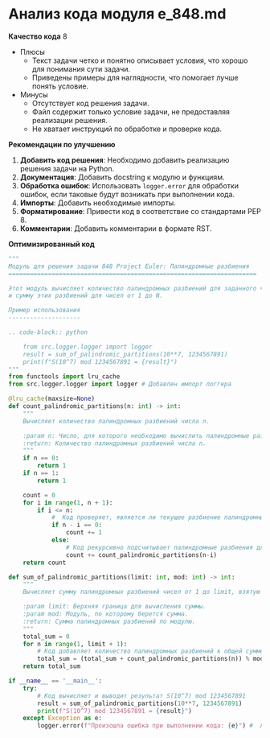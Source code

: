 # Анализ кода модуля e_848.md

**Качество кода**
8
 -  Плюсы
    -   Текст задачи четко и понятно описывает условия, что хорошо для понимания сути задачи.
    -   Приведены примеры для наглядности, что помогает лучше понять условие.
 -  Минусы
    -   Отсутствует код решения задачи.
    -   Файл содержит только условие задачи, не предоставляя реализации решения.
    -   Не хватает инструкций по обработке и проверке кода.

**Рекомендации по улучшению**

1. **Добавить код решения**: Необходимо добавить реализацию решения задачи на Python.
2. **Документация**: Добавить docstring к модулю и функциям.
3. **Обработка ошибок**:  Использовать `logger.error` для обработки ошибок, если таковые будут возникать при выполнении кода.
4. **Импорты**: Добавить необходимые импорты.
5. **Форматирование**: Привести код в соответствие со стандартами PEP 8.
6. **Комментарии**: Добавить комментарии в формате RST.

**Оптимизированный код**

```python
"""
Модуль для решения задачи 848 Project Euler: Палиндромные разбиения
=====================================================================

Этот модуль вычисляет количество палиндромных разбиений для заданного числа n
и сумму этих разбиений для чисел от 1 до N.

Пример использования
--------------------

.. code-block:: python

    from src.logger.logger import logger
    result = sum_of_palindromic_partitions(10**7, 1234567891)
    print(f"S(10^7) mod 1234567891 = {result}")
"""
from functools import lru_cache
from src.logger.logger import logger # Добавлен импорт логгера

@lru_cache(maxsize=None)
def count_palindromic_partitions(n: int) -> int:
    """
    Вычисляет количество палиндромных разбиений числа n.

    :param n: Число, для которого необходимо вычислить палиндромные разбиения.
    :return: Количество палиндромных разбиений числа n.
    """
    if n == 0:
        return 1
    if n == 1:
        return 1

    count = 0
    for i in range(1, n + 1):
        if i <= n:
            #  Код проверяет, является ли текущее разбиение палиндромным
            if n - i == 0:
                count += 1
            else:
                # Код рекурсивно подсчитывает палиндромные разбиения для оставшейся части
                count += count_palindromic_partitions(n-i)
    return count

def sum_of_palindromic_partitions(limit: int, mod: int) -> int:
    """
    Вычисляет сумму палиндромных разбиений чисел от 1 до limit, взятую по модулю mod.

    :param limit: Верхняя граница для вычисления суммы.
    :param mod: Модуль, по которому берется сумма.
    :return: Сумма палиндромных разбиений по модулю.
    """
    total_sum = 0
    for n in range(1, limit + 1):
        # Код добавляет количество палиндромных разбиений к общей сумме
        total_sum = (total_sum + count_palindromic_partitions(n)) % mod
    return total_sum

if __name__ == '__main__':
    try:
        # Код вычисляет и выводит результат S(10^7) mod 1234567891
        result = sum_of_palindromic_partitions(10**7, 1234567891)
        print(f"S(10^7) mod 1234567891 = {result}")
    except Exception as e:
        logger.error(f"Произошла ошибка при выполнении кода: {e}") #  Логирование ошибки с использованием logger.error
```